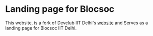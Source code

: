 # Landing page for Blocsoc

This website, is a fork of Devclub IIT Delhi's [website](https://github.com/devclub-iitd/devclub-website) and Serves as a landing page for Blocsoc IIT Delhi.